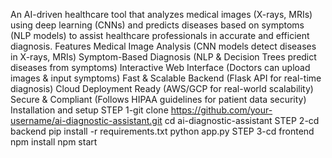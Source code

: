An AI-driven healthcare tool that analyzes medical images (X-rays, MRIs) using deep learning (CNNs) and predicts diseases based on symptoms (NLP models) to assist healthcare professionals in accurate and efficient diagnosis.
 Features
   Medical Image Analysis (CNN models detect diseases in X-rays, MRIs)
   Symptom-Based Diagnosis (NLP & Decision Trees predict diseases from symptoms)
   Interactive Web Interface (Doctors can upload images & input symptoms)
   Fast & Scalable Backend (Flask API for real-time diagnosis)
   Cloud Deployment Ready (AWS/GCP for real-world scalability)
   Secure & Compliant (Follows HIPAA guidelines for patient data security)
Installation and setup
STEP 1-git clone https://github.com/your-username/ai-diagnostic-assistant.git
       cd ai-diagnostic-assistant
STEP 2-cd backend
       pip install -r requirements.txt
       python app.py
STEP 3-cd frontend
       npm install
       npm start
       
